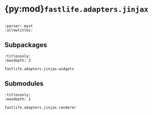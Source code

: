 # {py:mod}`fastlife.adapters.jinjax`

```{py:module} fastlife.adapters.jinjax
```

```{autodoc2-docstring} fastlife.adapters.jinjax
:parser: myst
:allowtitles:
```

## Subpackages

```{toctree}
:titlesonly:
:maxdepth: 3

fastlife.adapters.jinjax.widgets
```

## Submodules

```{toctree}
:titlesonly:
:maxdepth: 1

fastlife.adapters.jinjax.renderer
```
